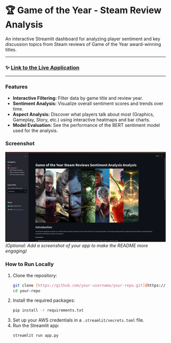 # 🏆 Game of the Year - Steam Review Analysis

An interactive Streamlit dashboard for analyzing player sentiment and key discussion topics from Steam reviews of Game of the Year award-winning titles.

---

### ✨ [Link to the Live Application](https://your-app-url.streamlit.app/) 

---

### Features
- **Interactive Filtering:** Filter data by game title and review year.
- **Sentiment Analysis:** Visualize overall sentiment scores and trends over time.
- **Aspect Analysis:** Discover what players talk about most (Graphics, Gameplay, Story, etc.) using interactive heatmaps and bar charts.
- **Model Evaluation:** See the performance of the BERT sentiment model used for the analysis.

### Screenshot
![App Screenshot](img/ss.png) 
*(Optional: Add a screenshot of your app to make the README more engaging)*

### How to Run Locally
1.  Clone the repository:
    ```bash
    git clone [https://github.com/your-username/your-repo.git](https://github.com/your-username/your-repo.git)
    cd your-repo
    ```
2.  Install the required packages:
    ```bash
    pip install -r requirements.txt
    ```
3.  Set up your AWS credentials in a `.streamlit/secrets.toml` file.
4.  Run the Streamlit app:
    ```bash
    streamlit run app.py
    ```